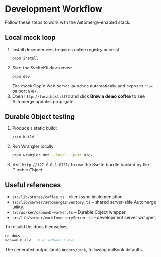 # Development Workflow

Follow these steps to work with the Automerge-enabled stack.

## Local mock loop

1. Install dependencies (requires online registry access):
   ```bash
   pnpm install
   ```
2. Start the SvelteKit dev server:
   ```bash
   pnpm dev
   ```
   The mock Cap'n Web server launches automatically and exposes `/rpc` on port `8787`.
3. Open `http://localhost:5173` and click **Brew a demo coffee** to see Automerge updates propagate.

## Durable Object testing

1. Produce a static build:
   ```bash
   pnpm build
   ```
2. Run Wrangler locally:
   ```bash
   pnpm wrangler dev --local --port 8787
   ```
3. Visit `http://127.0.0.1:8787/` to use the Svelte bundle backed by the Durable Object.

## Useful references

- `src/lib/stores/coffee.ts` – client sync implementation.
- `src/lib/server/automergeInventory.ts` – shared server-side Automerge utility.
- `src/worker/capnweb-worker.ts` – Durable Object wrapper.
- `src/lib/server/mockInventoryServer.ts` – development server wrapper.

To rebuild the docs themselves:

```bash
cd docs
mdbook build   # or mdbook serve
```

The generated output lands in `docs/book`, following mdBook defaults.
